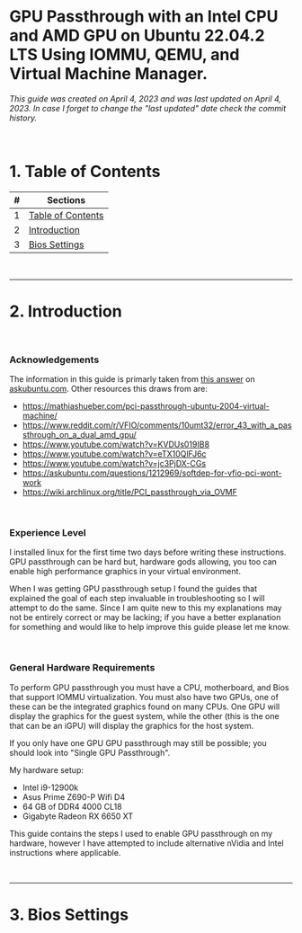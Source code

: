 # GPU Passthrough with an Intel CPU and AMD GPU on Ubuntu 22.04.2 LTS Using IOMMU, QEMU, and Virtual Machine Manager.

_This guide was created on April 4, 2023 and was last updated on April 4, 2023. In case I forget to change the "last updated" date check the commit history._

&nbsp;

# 1. Table of Contents

| # | Sections |
| --- | ------------- |
| 1 | [Table of Contents](#1-table-of-contents) |
| 2 | [Introduction](#2-introduction) |
| 3 | [Bios Settings](#3-bios-settings) |

&nbsp;

---

# 2. Introduction

&nbsp;

### Acknowledgements
The information in this guide is primarly taken from [this answer](https://askubuntu.com/a/1410487/1692619) on [askubuntu.com](https://askubuntu.com/). 
Other resources this draws from are:
- https://mathiashueber.com/pci-passthrough-ubuntu-2004-virtual-machine/
- https://www.reddit.com/r/VFIO/comments/10umt32/error_43_with_a_passthrough_on_a_dual_amd_gpu/
- https://www.youtube.com/watch?v=KVDUs019IB8
- https://www.youtube.com/watch?v=eTX10QlFJ6c
- https://www.youtube.com/watch?v=jc3PjDX-CGs
- https://askubuntu.com/questions/1212969/softdep-for-vfio-pci-wont-work
- https://wiki.archlinux.org/title/PCI_passthrough_via_OVMF

&nbsp;


### Experience Level

I installed linux for the first time two days before writing these instructions. GPU passthrough can be hard but, hardware gods allowing, you too can enable high performance graphics in your virtual environment.

When I was getting GPU passthrough setup I found the guides that explained the goal of each step invaluable in troubleshooting so I will attempt to do the same. Since I am quite new to this my explanations may not be entirely correct or may be lacking; if you have a better explanation for something and would like to help improve this guide please let me know.

&nbsp;


### General Hardware Requirements

To perform GPU passthrough you must have a CPU, motherboard, and Bios that support IOMMU virtualization. You must also have two GPUs, one of these can be the integrated graphics found on many CPUs. One GPU will display the graphics for the guest system, while the other (this is the one that can be an iGPU) will display the graphics for the host system.

If you only have one GPU GPU passthrough may still be possible; you should look into "Single GPU Passthrough".

My hardware setup:
- Intel i9-12900k
- Asus Prime Z690-P Wifi D4
- 64 GB of DDR4 4000 CL18
- Gigabyte Radeon RX 6650 XT

This guide contains the steps I used to enable GPU passthrough on my hardware, however I have attempted to include alternative nVidia and Intel instructions where applicable.

&nbsp;

---

# 3. Bios Settings
